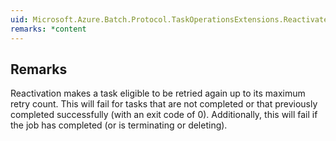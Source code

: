 ```yaml
---  
uid: Microsoft.Azure.Batch.Protocol.TaskOperationsExtensions.Reactivate(Microsoft.Azure.Batch.Protocol.ITaskOperations,System.String,System.String,Microsoft.Azure.Batch.Protocol.Models.TaskReactivateOptions)  
remarks: *content  
---  
```

  
## Remarks  
 Reactivation makes a task eligible to be retried again up to its maximum             retry count. This will fail for tasks that are not completed or that             previously completed successfully (with an exit code of 0). Additionally,             this will fail if the job has completed (or is terminating or deleting).